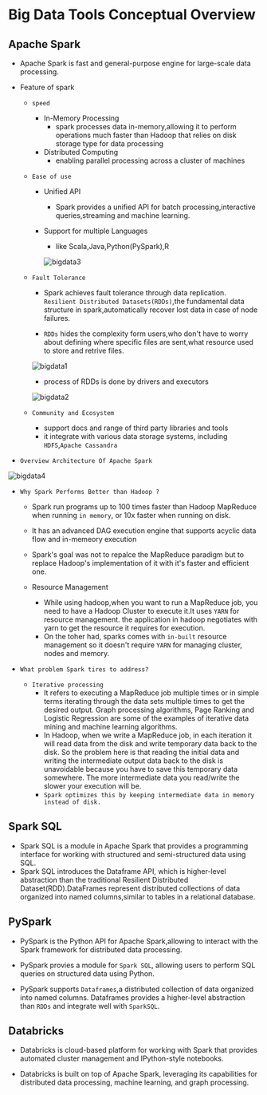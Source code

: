 # Big Data Tools Conceptual Overview

## Apache Spark

- Apache Spark is fast and general-purpose engine for large-scale data processing.

- Feature of spark

    - `speed`
        - In-Memory Processing
            - spark processes data in-memory,allowing it to perform operations much faster than Hadoop that relies on disk storage type for data processing
        - Distributed Computing
            - enabling parallel processing across a cluster of machines
    
    - `Ease of use`
        - Unified API
            - Spark provides a unified API for batch processing,interactive queries,streaming and machine learning.
        - Support for multiple Languages
            - like Scala,Java,Python(PySpark),R
        
            ![bigdata3](https://github.com/anupmaharzn/Data-Engineering-Tools-Technologies/assets/34486226/93c7a218-f1d3-44e8-896b-43890b01b952)

    
    - `Fault Tolerance`
        - Spark achieves fault tolerance through data replication. `Resilient Distributed Datasets(RDDs)`,the fundamental data structure in spark,automatically recover lost data in case of node failures.

        - `RDDs` hides the complexity form users,who don't have to worry about defining where specific files are sent,what resource used to store and retrive files.
          
        ![bigdata1](https://github.com/anupmaharzn/Data-Engineering-Tools-Technologies/assets/34486226/3b3f6d36-3c1a-4fe2-94a1-1f4f27c5e840)

        - process of RDDs is done by drivers and executors
          
        ![bigdata2](https://github.com/anupmaharzn/Data-Engineering-Tools-Technologies/assets/34486226/e910d876-3218-4ab1-ad60-2a1862d65498)

    - `Community and Ecosystem`
        - support docs and range of third party libraries and tools
        - it integrate with various data storage systems, including `HDFS`,`Apache Cassandra`
     
- `Overview Architecture Of Apache Spark`

![bigdata4](https://github.com/anupmaharzn/Data-Engineering-Tools-Technologies/assets/34486226/ab1b2639-8d82-4b5a-957b-df8737d8ac47)


- `Why Spark Performs Better than Hadoop ?`

    - Spark run programs up to 100 times faster than Hadoop MapReduce when running `in memory`, or 10x faster when running on disk.

    - It has an advanced DAG execution engine that supports acyclic data flow and in-memeory execution

    - Spark's goal was not to repalce the MapReduce paradigm but to replace Hadoop's implementation of it with it's faster and efficient one.

    - Resource Management 
        - While using hadoop,when you want to run a MapReduce job, you need to have a Hadoop Cluster to execute it.It uses `YARN` for resource management. the application in hadoop negotiates with yarn to get the resource it requires for execution.
        - On the toher had, sparks comes with `in-built` resource management so it doesn't require `YARN` for managing cluster, nodes and memory.

- `What problem Spark tires to address?`

    - `Iterative processing`
        - It refers to executing a MapReduce job multiple times or in simple terms iterating through the data sets multiple times to get the desired output. Graph processing algorithms, Page Ranking and Logistic Regression are some of the examples of iterative data mining and machine learning algorithms.
        - In Hadoop, when we write a MapReduce job, in each iteration it will read data from the disk and write temporary data back to the disk. So the problem here is that reading the initial data and writing the intermediate output data back to the disk is unavoidable because you have to save this temporary data somewhere. The more intermediate data you read/write the slower your execution will be.
        - `Spark optimizes this by keeping intermediate data in memory instead of disk.` 


## Spark SQL

- Spark SQL is a module in Apache Spark that provides a programming interface for working with structured and semi-structured data using SQL.
- Spark SQL introduces the Dataframe API, which is higher-level abstraction than the traditional Resilient Distributed Dataset(RDD).DataFrames represent distributed collections of data organized into named columns,similar to tables in a relational database.

## PySpark

- PySpark is the Python API for Apache Spark,allowing to interact with the Spark framework for distributed data processing.
- PySpark provies a module for `Spark SQL`, allowing users to perform SQL queries on structured data using Python.

- PySpark supports `Dataframes`,a distributed collection of data organized into named columns. Dataframes provides a higher-level abstraction than `RDDs` and integrate well with `SparkSQL`.


## Databricks

- Databricks is cloud-based platform for working with Spark that provides automated cluster management and IPython-style notebooks.

- Databricks is built on top of Apache Spark, leveraging its capabilities for distributed data processing, machine learning, and graph processing.